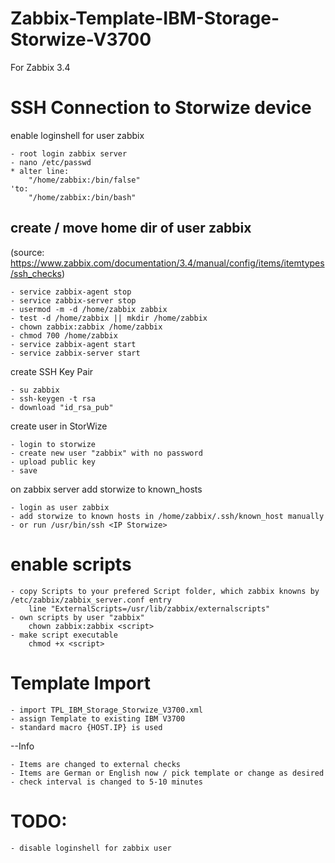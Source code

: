 # Zabbix-Template-IBM-Storage-Storwize-V3700
For Zabbix 3.4

# SSH Connection to Storwize device

enable loginshell for user zabbix
	
	- root login zabbix server
	- nano /etc/passwd
	* alter line:
		"/home/zabbix:/bin/false"
	'to:
		"/home/zabbix:/bin/bash"
 
create / move home dir of user zabbix
-
(source: https://www.zabbix.com/documentation/3.4/manual/config/items/itemtypes/ssh_checks)

	- service zabbix-agent stop
	- service zabbix-server stop
	- usermod -m -d /home/zabbix zabbix
	- test -d /home/zabbix || mkdir /home/zabbix
	- chown zabbix:zabbix /home/zabbix
	- chmod 700 /home/zabbix
	- service zabbix-agent start
	- service zabbix-server start
	
create SSH Key Pair
	
	- su zabbix
	- ssh-keygen -t rsa
	- download "id_rsa_pub"
	
create user in StorWize

	- login to storwize
	- create new user "zabbix" with no password
	- upload public key
	- save

on zabbix server add storwize to known_hosts

	- login as user zabbix
	- add storwize to known hosts in /home/zabbix/.ssh/known_host manually
	- or run /usr/bin/ssh <IP Storwize>

# enable scripts
 
	- copy Scripts to your prefered Script folder, which zabbix knowns by /etc/zabbix/zabbix_server.conf entry
		line "ExternalScripts=/usr/lib/zabbix/externalscripts"
	- own scripts by user "zabbix"  
		chown zabbix:zabbix <script>
	- make script executable
		chmod +x <script>
	
# Template Import

	- import TPL_IBM_Storage_Storwize_V3700.xml
	- assign Template to existing IBM V3700
	- standard macro {HOST.IP} is used
	
--Info
	
	- Items are changed to external checks
	- Items are German or English now / pick template or change as desired
	- check interval is changed to 5-10 minutes

# TODO: 
	- disable loginshell for zabbix user
